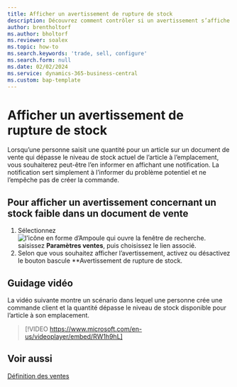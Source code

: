 ```yaml
---
title: Afficher un avertissement de rupture de stock
description: Découvrez comment contrôler si un avertissement s’affiche lorsqu’une quantité commandée dépasse les niveaux de stock pour un article.
author: brentholtorf
ms.author: bholtorf
ms.reviewer: soalex
ms.topic: how-to
ms.search.keywords: 'trade, sell, configure'
ms.search.form: null
ms.date: 02/02/2024
ms.service: dynamics-365-business-central
ms.custom: bap-template
---
```


# Afficher un avertissement de rupture de stock

Lorsqu’une personne saisit une quantité pour un article sur un document de vente qui dépasse le niveau de stock actuel de l’article à l’emplacement, vous souhaiterez peut-être l’en informer en affichant une notification. La notification sert simplement à l’informer du problème potentiel et ne l’empêche pas de créer la commande.

## Pour afficher un avertissement concernant un stock faible dans un document de vente

1. Sélectionnez ![l’icône en forme d’Ampoule qui ouvre la fenêtre de recherche.](media/ui-search/search_small.png "Dites-moi ce que vous voulez faire") saisissez **Paramètres ventes**, puis choisissez le lien associé.
1. Selon que vous souhaitez afficher l’avertissement, activez ou désactivez le bouton bascule **Avertissement de rupture de stock.

## Guidage vidéo

La vidéo suivante montre un scénario dans lequel une personne crée une commande client et la quantité dépasse le niveau de stock disponible pour l’article à son emplacement.

> [!VIDEO https://www.microsoft.com/en-us/videoplayer/embed/RW1h9hL]

## Voir aussi

[Définition des ventes](sales-setup-sales.md)
